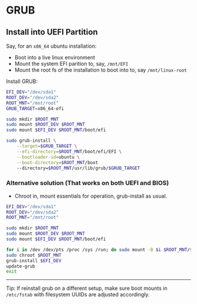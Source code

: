 # GRUB

## Install into UEFI Partition

Say, for an `x86_64` ubuntu installation:

- Boot into a live linux environment
- Mount the system EFI parition to, say, `/mnt/EFI`
- Mount the root fs of the installation to boot into to, say `/mnt/linux-root`

Install GRUB: 

```bash
EFI_DEV="/dev/sda1"
ROOT_DEV="/dev/sda2"
ROOT_MNT="/mnt/root"
GRUB_TARGET=x86_64-efi

sudo mkdir $ROOT_MNT
sudo mount $ROOT_DEV $ROOT_MNT
sudo mount $EFI_DEV $ROOT_MNT/boot/efi

sudo grub-install \
    --target=$GRUB_TARGET \
    --efi-directory=$ROOT_MNT/boot/efi/EFI \
    --bootloader-id=ubuntu \
    --boot-directory=$ROOT_MNT/boot
    --directory=$ROOT_MNT/usr/lib/grub/$GRUB_TARGET
```

### Alternative solution (That works on both UEFI and BIOS)

- Chroot in, mount essentials for operation, grub-install as usual.

```bash
EFI_DEV="/dev/sda1"
ROOT_DEV="/dev/sda2"
ROOT_MNT="/mnt/root"

sudo mkdir $ROOT_MNT
sudo mount $ROOT_DEV $ROOT_MNT
sudo mount $EFI_DEV $ROOT_MNT/boot/efi

for i in /dev /dev/pts /proc /sys /run; do sudo mount -B $i $ROOT_MNT/$i; done
sudo chroot $ROOT_MNT
grub-install $EFI_DEV
update-grub
exit
```

---

Tip: If reinstall grub on a different setup, make sure boot mounts in `/etc/fstab` with
filesystem UUIDs are adjusted accordingly.